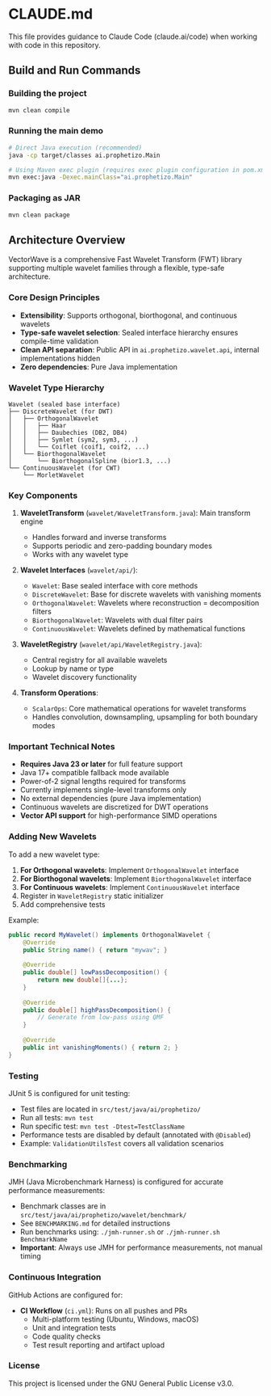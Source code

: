 # CLAUDE.md

This file provides guidance to Claude Code (claude.ai/code) when working with code in this repository.

## Build and Run Commands

### Building the project
```bash
mvn clean compile
```

### Running the main demo
```bash
# Direct Java execution (recommended)
java -cp target/classes ai.prophetizo.Main

# Using Maven exec plugin (requires exec plugin configuration in pom.xml)
mvn exec:java -Dexec.mainClass="ai.prophetizo.Main"
```

### Packaging as JAR
```bash
mvn clean package
```

## Architecture Overview

VectorWave is a comprehensive Fast Wavelet Transform (FWT) library supporting multiple wavelet families through a flexible, type-safe architecture.

### Core Design Principles
- **Extensibility**: Supports orthogonal, biorthogonal, and continuous wavelets
- **Type-safe wavelet selection**: Sealed interface hierarchy ensures compile-time validation
- **Clean API separation**: Public API in `ai.prophetizo.wavelet.api`, internal implementations hidden
- **Zero dependencies**: Pure Java implementation

### Wavelet Type Hierarchy

```
Wavelet (sealed base interface)
├── DiscreteWavelet (for DWT)
│   ├── OrthogonalWavelet
│   │   ├── Haar
│   │   ├── Daubechies (DB2, DB4)
│   │   ├── Symlet (sym2, sym3, ...)
│   │   └── Coiflet (coif1, coif2, ...)
│   └── BiorthogonalWavelet
│       └── BiorthogonalSpline (bior1.3, ...)
└── ContinuousWavelet (for CWT)
    └── MorletWavelet
```

### Key Components

1. **WaveletTransform** (`wavelet/WaveletTransform.java`): Main transform engine
   - Handles forward and inverse transforms
   - Supports periodic and zero-padding boundary modes
   - Works with any wavelet type

2. **Wavelet Interfaces** (`wavelet/api/`):
   - `Wavelet`: Base sealed interface with core methods
   - `DiscreteWavelet`: Base for discrete wavelets with vanishing moments
   - `OrthogonalWavelet`: Wavelets where reconstruction = decomposition filters
   - `BiorthogonalWavelet`: Wavelets with dual filter pairs
   - `ContinuousWavelet`: Wavelets defined by mathematical functions

3. **WaveletRegistry** (`wavelet/api/WaveletRegistry.java`):
   - Central registry for all available wavelets
   - Lookup by name or type
   - Wavelet discovery functionality

4. **Transform Operations**:
   - `ScalarOps`: Core mathematical operations for wavelet transforms
   - Handles convolution, downsampling, upsampling for both boundary modes

### Important Technical Notes
- **Requires Java 23 or later** for full feature support
- Java 17+ compatible fallback mode available
- Power-of-2 signal lengths required for transforms
- Currently implements single-level transforms only
- No external dependencies (pure Java implementation)
- Continuous wavelets are discretized for DWT operations
- **Vector API support** for high-performance SIMD operations

### Adding New Wavelets

To add a new wavelet type:

1. **For Orthogonal wavelets**: Implement `OrthogonalWavelet` interface
2. **For Biorthogonal wavelets**: Implement `BiorthogonalWavelet` interface  
3. **For Continuous wavelets**: Implement `ContinuousWavelet` interface
4. Register in `WaveletRegistry` static initializer
5. Add comprehensive tests

Example:
```java
public record MyWavelet() implements OrthogonalWavelet {
    @Override
    public String name() { return "mywav"; }
    
    @Override
    public double[] lowPassDecomposition() { 
        return new double[]{...}; 
    }
    
    @Override
    public double[] highPassDecomposition() {
        // Generate from low-pass using QMF
    }
    
    @Override
    public int vanishingMoments() { return 2; }
}
```

### Testing
JUnit 5 is configured for unit testing:
- Test files are located in `src/test/java/ai/prophetizo/`
- Run all tests: `mvn test`
- Run specific test: `mvn test -Dtest=TestClassName`
- Performance tests are disabled by default (annotated with `@Disabled`)
- Example: `ValidationUtilsTest` covers all validation scenarios

### Benchmarking
JMH (Java Microbenchmark Harness) is configured for accurate performance measurements:
- Benchmark classes are in `src/test/java/ai/prophetizo/wavelet/benchmark/`
- See `BENCHMARKING.md` for detailed instructions
- Run benchmarks using: `./jmh-runner.sh` or `./jmh-runner.sh BenchmarkName`
- **Important**: Always use JMH for performance measurements, not manual timing

### Continuous Integration
GitHub Actions are configured for:
- **CI Workflow** (`ci.yml`): Runs on all pushes and PRs
  - Multi-platform testing (Ubuntu, Windows, macOS)
  - Unit and integration tests
  - Code quality checks
  - Test result reporting and artifact upload

### License
This project is licensed under the GNU General Public License v3.0.